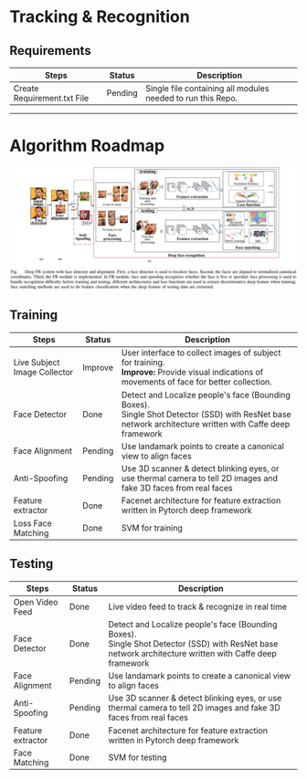 # Tracking & Recognition

## Requirements

| Steps | Status | Description |
| --- | --- | --- |
| Create Requirement.txt File | Pending | Single file containing all modules needed to run this Repo. |

---
# Algorithm Roadmap

![](./README_Images/architecture_algorithm.JPG)

## Training

|Steps|Status|Description |
|---|---|---|
|Live Subject Image Collector| Improve | User interface to collect images of subject for training. <br> **Improve:** Provide visual indications of movements of face for better collection. |
|Face Detector | Done | Detect and Localize people's face (Bounding Boxes). <br> Single Shot Detector (SSD) with ResNet base network architecture written with Caffe deep framework |
|Face Alignment | Pending | Use landamark points to create a canonical view to align faces|
|Anti-Spoofing | Pending | Use 3D scanner & detect blinking eyes, or use thermal camera to tell 2D images and fake 3D faces from real faces|
|Feature extractor | Done | Facenet architecture for feature extraction written in Pytorch deep framework| 
|Loss Face Matching |Done | SVM for training|


## Testing
|Steps|Status|Description |
|---|---|---|
|Open Video Feed| Done | Live video feed to track & recognize in real time|
|Face Detector | Done | Detect and Localize people's face (Bounding Boxes). <br> Single Shot Detector (SSD) with ResNet base network architecture written with Caffe deep framework |
|Face Alignment | Pending | Use landamark points to create a canonical view to align faces|
|Anti-Spoofing | Pending | Use 3D scanner & detect blinking eyes, or use thermal camera to tell 2D images and fake 3D faces from real faces|
|Feature extractor | Done | Facenet architecture for feature extraction written in Pytorch deep framework| 
|Face Matching |Done | SVM for testing|



